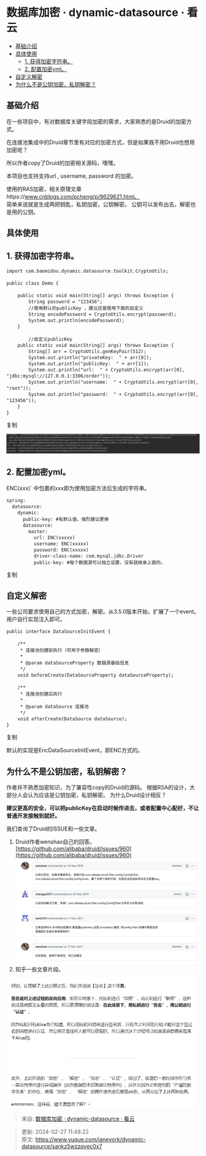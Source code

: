 # 数据库加密 · dynamic-datasource · 看云

+ [基础介绍](https://www.kancloud.cn/tracy5546/dynamic-datasource/2280963#_2)
+ [具体使用](https://www.kancloud.cn/tracy5546/dynamic-datasource/2280963#_15)
    - [1. 获得加密字符串。](https://www.kancloud.cn/tracy5546/dynamic-datasource/2280963#1__17)
    - [2. 配置加密yml。](https://www.kancloud.cn/tracy5546/dynamic-datasource/2280963#2_yml_45)
+ [自定义解密](https://www.kancloud.cn/tracy5546/dynamic-datasource/2280963#_63)
+ [为什么不是公钥加密，私钥解密？](https://www.kancloud.cn/tracy5546/dynamic-datasource/2280963#_87)

## 基础介绍
在一些项目中，有对数据库关键字段加密的需求，大家熟悉的是Druid的加密方式。

在连接池集成中的Druid章节里有对应的加密方式，但是如果我不用Druid也想用加密呢？

所以作者copy了Druid的加密相关源码，嘿嘿。

本项目也支持支持url , username, password 的加密。

使用的RAS加密，相关原理文章https://www.cnblogs.com/pcheng/p/9629621.html。  
简单来说就是生成两把钥匙，私钥加密，公钥解密。 公钥可以发布出去，解密也是用的公钥。

## 具体使用
## 1. 获得加密字符串。
```plain
import com.baomidou.dynamic.datasource.toolkit.CryptoUtils;

public class Demo {

    public static void main(String[] args) throws Exception {
        String password = "123456";
        //使用默认的publicKey ，建议还是使用下面的自定义
        String encodePassword = CryptoUtils.encrypt(password);
        System.out.println(encodePassword);
    }

        //自定义publicKey
    public static void main(String[] args) throws Exception {
        String[] arr = CryptoUtils.genKeyPair(512);
        System.out.println("privateKey:  " + arr[0]);
        System.out.println("publicKey:  " + arr[1]);
        System.out.println("url:  " + CryptoUtils.encrypt(arr[0], "jdbc:mysql://127.0.0.1:3306/order"));
        System.out.println("username:  " + CryptoUtils.encrypt(arr[0], "root"));
        System.out.println("password:  " + CryptoUtils.encrypt(arr[0], "123456"));
    }
}
```

复制

![1709005700983-3cb36332-ffbe-4ca5-84c9-5974231881ac.webp](./img/_q3owfnCj3L8xNQe/1709005700983-3cb36332-ffbe-4ca5-84c9-5974231881ac-820172.webp)

## 2. 配置加密yml。
ENC(xxx)` 中包裹的xxx即为使用加密方法后生成的字符串。

```plain
spring:
  datasource:
    dynamic:
      public-key: #有默认值，强烈建议更换
      datasource:
        master:
          url: ENC(xxxxx)
          username: ENC(xxxxx)
          password: ENC(xxxxx)
          driver-class-name: com.mysql.jdbc.Driver
          public-key: #每个数据源可以独立设置，没有就继承上面的。
```

复制

## 自定义解密
一些公司要求使用自己的方式加密，解密。从3.5.0版本开始，扩展了一个event。用户自行实现注入即可。

```plain
public interface DataSourceInitEvent {

    /**
     * 连接池创建前执行（可用于参数解密）
     *
     * @param dataSourceProperty 数据源基础信息
     */
    void beforeCreate(DataSourceProperty dataSourceProperty);

    /**
     * 连接池创建后执行
     *
     * @param dataSource 连接池
     */
    void afterCreate(DataSource dataSource);
}
```

复制

默认的实现是EncDataSourceInitEvent，即ENC方式的。

## 为什么不是公钥加密，私钥解密？
作者并不熟悉加密知识，为了兼容性copy的Druid的源码。 根据RSA的设计，大部分人会认为应该是公钥加密，私钥解密。 为什么Druid设计相反？

**建议更高的安全，可以把publicKey在启动时候传进去，或者配置中心配好，不让普通开发接触到就好。**

我们查询了Druid的ISSUE和一些文章。

1. Druid作者wenshao自己的回答。  
[https://github.com/alibaba/druid/issues/960](https://github.com/alibaba/druid/issues/960)  
![1709005700846-dd49e4ca-d710-4692-a534-63351d176545.webp](./img/_q3owfnCj3L8xNQe/1709005700846-dd49e4ca-d710-4692-a534-63351d176545-862758.webp)
2. 知乎一些文章片段。

![1709005700982-9a7b7889-4d6f-456f-9dcf-120169fb5dd8.webp](./img/_q3owfnCj3L8xNQe/1709005700982-9a7b7889-4d6f-456f-9dcf-120169fb5dd8-948572.webp)  


> 来自: [数据库加密 · dynamic-datasource · 看云](https://www.kancloud.cn/tracy5546/dynamic-datasource/2280963)
>



> 更新: 2024-02-27 11:48:22  
> 原文: <https://www.yuque.com/janeyork/dynamic-datasource/sankz5wzzqyec0x7>